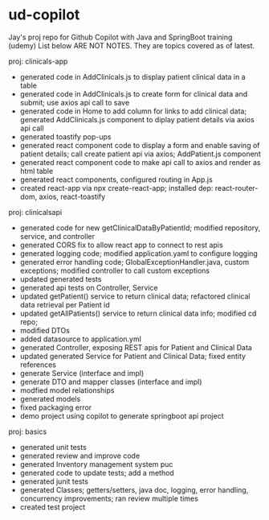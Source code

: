 # ud-copilot
Jay's proj repo for Github Copilot with Java and SpringBoot training (udemy)
List below ARE NOT NOTES. They are topics covered as of latest.

proj: clinicals-app
- generated code in AddClinicals.js to display patient clinical data in a table
- generated code in AddClinicals.js to create form for clinical data and submit; use axios api call to save
- generated code in Home to add column for links to add clinical data; generated AddClinicals.js component to diplay patient details via axios api call
- generated toastify pop-ups
- generated react component code to display a form and enable saving of patient details; call create patient api via axios; AddPatient.js component
- generated react component code to make api call to axios and render as html table
- generated react components, configured routing in App.js
- created react-app via npx create-react-app; installed dep: react-router-dom, axios, react-toastify

proj: clinicalsapi
- generated code for new getClinicalDataByPatientId; modified repository, service, and controller
- generated CORS fix to allow react app to connect to rest apis
- generated logging code; modified application.yaml to configure logging
- generated error handling code; GlobalExceptionHandler.java, custom exceptions; modified controller to call custom exceptions
- updated generated tests
- generated api tests on Controller, Service
- updated getPatient() service to return clinical data; refactored clinical data retrieval per Patient id
- updated getAllPatients() service to return clinical data info; modified cd repo;
- modified DTOs
- added datasource to application.yml
- generated Controller, exposing REST apis for Patient and Clinical Data
- updated generated Service for Patient and Clinical Data; fixed entity references
- generate Service (interface and impl)
- generate DTO and mapper classes (interface and impl)
- modfied model relationships
- generated models
- fixed packaging error
- demo project using copilot to generate springboot api project

proj: basics
- generated unit tests
- generated review and improve code
- generated Inventory management system puc
- generated code to update tests; add a method
- generated junit tests
- generated Classes; getters/setters, java doc, logging, error handling, concurrency improvements; ran review multiple times
- created test project